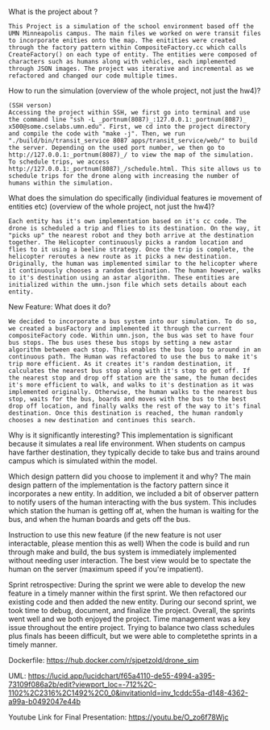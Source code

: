 



What is the project about ?

    This Project is a simulation of the school environment based off the UMN Minneapolis campus. The main files we worked on were transit files to incorporate enities onto the map. The enitities were created through the factory pattern within CompositeFactory.cc which calls CreateFactory() on each type of entity. The entities were composed of characters such as humans along with vehicles, each implemented through JSON images. The project was iterative and incremental as we refactored and changed our code multiple times. 

How to run the simulation (overview of the whole project, not just the hw4)?

    (SSH verson)
    Accessing the project within SSH, we first go into terminal and use the command line "ssh -L _portnum(8087)_:127.0.0.1:_portnum(8087)_ x500@some.cselabs.umn.edu". First, we cd into the project directory and compile the code with "make -j". Then, we run "./build/bin/transit_service 8087 apps/transit_service/web/" to build the server. Depending on the used port number, we then go to http://127.0.0.1:_portnum(8087)_/ to view the map of the simulation. To schedule trips, we access http://127.0.0.1:_portnum(8087)_/schedule.html. This site allows us to schedule trips for the drone along with increasing the number of humans within the simulation. 

What does the simulation do specifically (individual features ie movement of entities etc) (overview of the whole project, not just the hw4)?

    Each entity has it's own implementation based on it's cc code. The drone is scheduled a trip and flies to its destination. On the way, it "picks up" the nearest robot and they both arrive at the destination together. The Helicopter continuously picks a random location and flies to it using a beeline strategy. Once the trip is complete, the helicopter reroutes a new route as it picks a new destination. Originally, the human was implemented similar to the helicopter where it continuously chooses a random destination. The human however, walks to it's destination using an astar algorithm. These entities are initialized within the umn.json file which sets details about each entity.

New Feature: What does it do?
    
    We decided to incorporate a bus system into our simulation. To do so, we created a busFactory and implemented it through the current compositeFactory code. Within umn.json, the bus was set to have four bus stops. The bus uses these bus stops by setting a new astar algorithm between each stop. This enables the bus loop to around in an continuous path. The Human was refactored to use the bus to make it's trip more efficient. As it creates it's random destination, it calculates the nearest bus stop along with it's stop to get off. If the nearest stop and drop off station are the same, the human decides it's more efficient to walk, and walks to it's destination as it was implemented originally. Otherwise, the human walks to the nearest bus stop, waits for the bus, boards and moves with the bus to the best drop off location, and finally walks the rest of the way to it's final destination. Once this destination is reached, the human randomly chooses a new destination and continues this search.  


Why is it significantly interesting?
    This implementation is significant because it simulates a real life environment. When students on campus have farther destination, they typically decide to take bus and trains around campus which is simulated within the model.

Which design pattern did you choose to implement it and why? 
    The main design pattern of the implementation is the factory pattern since it incorporates a new entity. In addition, we included a bit of observer pattern to notify users of the human interacting with the bus system. This includes which station the human is getting off at, when the human is waiting for the bus, and when the human boards and gets off the bus. 

Instruction to use this new feature (if the new feature is not user interactable, please mention this as well)
    When the code is build and run through make and build, the bus system is immediately implemented without needing user interaction. The best view would be to spectate the human on the server (maximum speed if you're impatient).

Sprint retrospective:
    During the sprint we were able to develop the new feature in a timely manner within the first sprint. We then refactored our existing code and then added the new entity. During our second sprint, we took time to debug, document, and finalize the project. Overall, the sprints went well and we both enjoyed the project.  Time management was a key issue throughout the entire project. Trying to balance two class schedules plus finals has beeen difficult, but we were able to completethe sprints in a timely manner. 


Dockerfile:
https://hub.docker.com/r/sjpetzold/drone_sim

UML: 
https://lucid.app/lucidchart/f65a4110-de55-4994-a395-73109f086a2b/edit?viewport_loc=-712%2C-1102%2C2316%2C1492%2C0_0&invitationId=inv_1cddc55a-d148-4362-a99a-b0492047e44b

Youtube Link for Final Presentation:
https://youtu.be/O_zo6f78Wjc